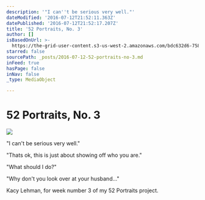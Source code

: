 ```yaml
---
description: '"I can''t be serious very well."'
dateModified: '2016-07-12T21:52:11.363Z'
datePublished: '2016-07-12T21:52:17.207Z'
title: '52 Portraits, No. 3'
author: []
isBasedOnUrl: >-
  https://the-grid-user-content.s3-us-west-2.amazonaws.com/bdc632d6-758d-4205-8ad2-d01840f802cb.jpg
starred: false
sourcePath: _posts/2016-07-12-52-portraits-no-3.md
inFeed: true
hasPage: false
inNav: false
_type: MediaObject

---
```

# 52 Portraits, No. 3
![](https://the-grid-user-content.s3-us-west-2.amazonaws.com/bdc632d6-758d-4205-8ad2-d01840f802cb.jpg)

"I can't be serious very well."

"Thats ok, this is just about showing off who you are."

"What should I do?"

"Why don't you look over at your husband..."

Kacy Lehman, for week number 3 of my 52 Portraits project.